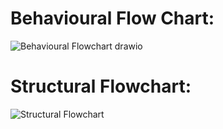 # Behavioural Flow Chart:

![Behavioural Flowchart drawio](https://user-images.githubusercontent.com/98880912/157861646-554ef6b4-1d13-4e65-8bb1-703f04d27916.png)

# Structural Flowchart:


![Structural Flowchart](https://user-images.githubusercontent.com/98880912/157861652-c1d10e0d-759f-4981-b823-a5ba4413dcc7.png)

